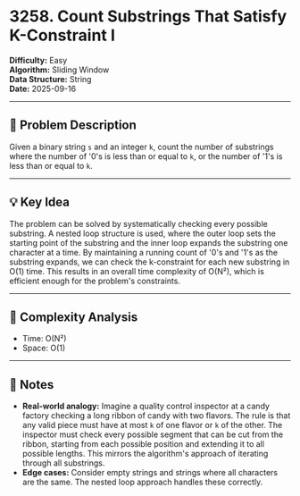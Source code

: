 # 3258. Count Substrings That Satisfy K-Constraint I

**Difficulty:** Easy  
**Algorithm:** Sliding Window  
**Data Structure:** String  
**Date:** 2025-09-16  

---

## 📝 Problem Description
Given a binary string `s` and an integer `k`, count the number of substrings where the number of '0's is less than or equal to `k`, or the number of '1's is less than or equal to `k`.

---

## 💡 Key Idea
The problem can be solved by systematically checking every possible substring. A nested loop structure is used, where the outer loop sets the starting point of the substring and the inner loop expands the substring one character at a time. By maintaining a running count of '0's and '1's as the substring expands, we can check the k-constraint for each new substring in O(1) time. This results in an overall time complexity of O(N²), which is efficient enough for the problem's constraints.

---

## 🧮 Complexity Analysis
- Time: O(N²)  
- Space: O(1)

---

## 📖 Notes
- **Real-world analogy:** Imagine a quality control inspector at a candy factory checking a long ribbon of candy with two flavors. The rule is that any valid piece must have at most `k` of one flavor or `k` of the other. The inspector must check every possible segment that can be cut from the ribbon, starting from each possible position and extending it to all possible lengths. This mirrors the algorithm's approach of iterating through all substrings.
- **Edge cases:** Consider empty strings and strings where all characters are the same. The nested loop approach handles these correctly.
